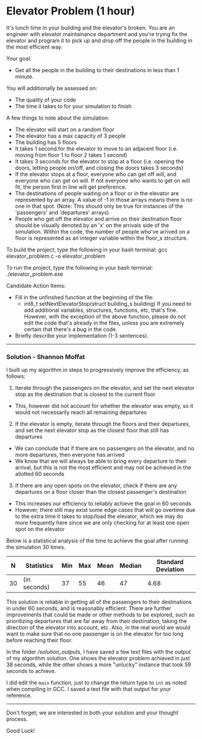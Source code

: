 # Elevator Problem (1 hour)

It's lunch time in your building and the elevator's broken. You are an engineer with elevator maintainance department and 
you're trying fix the elevator and program it to pick up and drop off the people in the building in the most efficient way.  

Your goal:
- Get all the people in the building to their destinations in less than 1 minute.

You will additionally be assessed on:
- The quality of your code
- The time it takes to for your simulation to finish

A few things to note about the simulation:
- The elevator will start on a random floor
- The elevator has a max capacity of 3 people
- The building has 5 floors
- It takes 1 second for the elevator to move to an adjacent floor (i.e. moving from floor 1 to floor 2 takes 1 second)
- It takes 3 seconds for the elevator to stop at a floor (i.e. opening the doors, letting people on/off, and closing the 
  doors takes 3 seconds)
- If the elevator stops at a floor, everyone who can get off will, and everyone who can get on will. If not everyone who 
  wants to get on will fit, the person first in line will get preference.
- The destinations of people waiting on a floor or in the elevator are represented by an array. A value of -1 in those 
  arrays means there is no one in that spot. (Note: This should only be true for instances of the 'passengers' and 
  'departures' arrays)
- People who get off the elevator and arrive on their destination floor should be visually denoted by an 'x' on the 
  arrivals side of the simulation. Within the code, the number of people who've arrived on a floor is represented as 
  an integer variable within the floor_s structure. 

To build the project, type the following in your bash terminal:
gcc elevator_problem.c -o elevator_problem

To run the project, type the following in your bash terminal:
./elevator_problem.exe

Candidate Action Items:
- Fill in the unfinshed function at the beginning of the file: 
  - int8_t setNextElevatorStop(struct building_s building) 
  If you need to add additional variables, structures, functions, etc, that's fine. However, with the exception of the 
  above function, please do not edit the code that's already in the files, unless you are extremely certain that 
  there's a bug in the code.
- Briefly describe your implementation (1-3 sentences).

***
### **Solution - Shannon Moffat**

I built up my algorithm in steps to progressively improve the efficiency, as follows:

1. Iterate through the passengers on the elevator, and set the next elevator stop as the destination that is closest to the current floor
  * This, however did not account for whether the elevator was empty, so it would not necessarily reach all remaining departures
2. If the elevator is empty, iterate through the floors and their departures, and set the next elevator stop as the closest floor that still has departures
  * We can conclude that if there are no passengers on the elevator, and no more departures, then everyone has arrived
  * We know that we will always be able to bring every departure to their arrival, but this is not the most efficient and may not be achieved in the allotted 60 seconds
3. If there are any open spots on the elevator, check if there are any departures on a floor closer than the closest passenger's destination
  * This increases our efficiency to reliably achieve the goal in 60 seconds
  * However, there still may exist some edge cases that will go overtime due to the extra time it takes to stop/load the elevator, which we may do more frequently here since we are only checking for at least one open spot on the elevator

Below is a statistical analysis of the time to achieve the goal after running the simulation 30 times.

|N|Statistics|Min|Max|Mean|Median|Standard Deviation|
|-|-|-|-|-|-|-|
|30|(in seconds)|37|55|46|47|4.68|

This solution is reliable in getting all of the passengers to their destinations in under 60 seconds, and is reasonably efficient. There are further improvements that could be made or other methods to be explored, such as prioritizing departures that are far away from their destination, taking the direction of the elevator into account, etc. Also, in the real world we would want to make sure that no one passenger is on the elevator for too long before reaching their floor.

In the folder */solution_outputs*, I have saved a few text files with the output of my algorithm solution. One shows the elevator problem achieved in just 38 seconds, while the other shows a more "unlucky" instance that took 59 seconds to achieve.

I did edit the `main` function, just to change the return type to `int` as noted when compiling in GCC. I saved a text file with that output for your reference.
***

Don't forget; we are interested in both your solution and your thought process.

Good Luck!